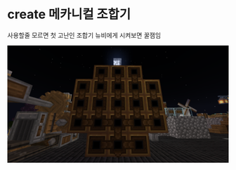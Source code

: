 # create 메카니컬 조합기

사용할줄 모르면 첫 고난인 조합기 뉴비에게 시켜보면 꿀잼임

![메인](../../asset/systems/create_mechanical_crafter/main.png)